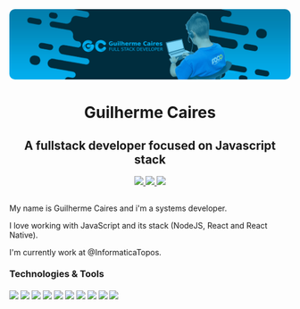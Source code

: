 <div align="center" style="margin-bottom: 10px;">
  <img src="./assets/banner.png" style="border-radius: 10px" /> 
</div>

<h1 align="center">Guilherme Caires</h1>
<h2 align="center">A fullstack developer focused on Javascript stack</h2>

<div align="center" style="margin: 10px 0;">

  <a href="https://github.com/gcairesdev" target="_blank" >
    <img src="https://img.shields.io/badge/-gcairesdev-00b3f4?style=for-the-badge&color=00b3f4&labelColor=333333&logo=github&logoColor=white&link=https://github.com/gcairesdev"></img>
  </a>

  <a href="https://www.linkedin.com/in/guilherme-caires" target="_blank" >
    <img src="https://img.shields.io/badge/-Guilherme%20Caires-0296cc?style=for-the-badge&color=0296cc&labelColor=333333&logo=Linkedin&logoColor=white&link=https://www.linkedin.com/in/guilherme-caires/"></img>
  </a>

  <a href="mailto:contatogcaires@gmail.com" target="_blank" >
    <img src="https://img.shields.io/badge/-contatogcaires@gmail.com-04729a?style=for-the-badge&color=04729a&labelColor=333333&logo=Gmail&logoColor=white&link=mailto:contatogcaires@gmail.com"></img>
  </a>

</div>

<p style="margin-top: 30px;">My name is Guilherme Caires and i'm a systems developer.</p>

<p>I love working with JavaScript and its stack (NodeJS, React and React Native).</p>

<p>I'm currently work at @InformaticaTopos.</p>

<h3 style="margin: 20px 0 20px 0">Technologies & Tools</h3>

<img src="https://img.shields.io/badge/OS-Linux-informational?style=flat&logo=linux&logoColor=white&color=0296cc">
<img src="https://img.shields.io/badge/Editor-VSCode-informational?style=flat&logo=visual-studio-code&logoColor=white&color=0296cc">
<img src="https://img.shields.io/badge/Code-JavaScript-informational?style=flat&logo=javascript&logoColor=white&color=0296cc">
<img src="https://img.shields.io/badge/Code-PHP-informational?style=flat&logo=php&logoColor=white&color=0296cc">
<img src="https://img.shields.io/badge/Code-HTML-informational?style=flat&logo=HTML5&logoColor=white&color=0296cc">
<img src="https://img.shields.io/badge/Code-CSS-informational?style=flat&logo=CSS3&logoColor=white&color=0296cc">
<img src="https://img.shields.io/badge/Code-React-informational?style=flat&logo=react&logoColor=white&color=0296cc">
<img src="https://img.shields.io/badge/Shell-Bash-informational?style=flat&logo=gnu-bash&logoColor=white&color=0296cc">
<img src="https://img.shields.io/badge/Tools-MySQL-informational?style=flat&logo=mysql&logoColor=white&color=0296cc">
<img src="https://img.shields.io/badge/Tools-MySQL-informational?style=flat&logo=mysql&logoColor=white&color=0296cc">
